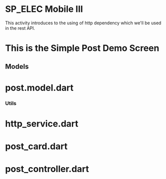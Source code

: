 # SP_ELEC Mobile III

This activity introduces to the using of http dependency which we'll be used in the rest API.

# This is the Simple Post Demo Screen

## Models

# post.model.dart

### Utils

# http_service.dart
# post_card.dart
# post_controller.dart


